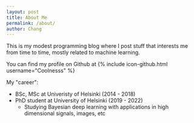 ```yaml
---
layout: post
title: About Me
permalink: /about/
author: Chang
---
```

This is my modest programming blog where I post stuff that interests me from time to time, mostly related to machine learning.

You can find my profile on Github at
{% include icon-github.html username="Coolnesss" %}

My "career":

* BSc, MSc at Univeristy of Helsinki (2014 - 2018)
* PhD student at University of Helsinki (2019 - 2022)
    * Studying Bayesian deep learning with applications in high dimensional signals, images, etc
